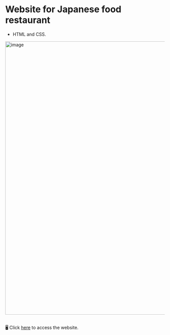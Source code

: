 # Website for Japanese food restaurant

- HTML and CSS. 

<img width="860" alt="image" src="https://github.com/user-attachments/assets/a98b8b3d-0321-416f-b49f-2b73e54776ec">

<br>
<br>

🖥️ Click <a href="https://arianemoura.github.io/sitejapafood/">here</a> to access the website.
